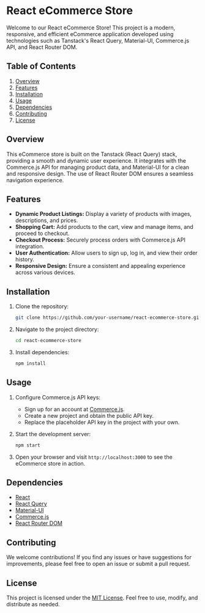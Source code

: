 # React eCommerce Store

Welcome to our React eCommerce Store! This project is a modern, responsive, and efficient eCommerce application developed using technologies such as Tanstack's React Query, Material-UI, Commerce.js API, and React Router DOM.

## Table of Contents
1. [Overview](#overview)
2. [Features](#features)
3. [Installation](#installation)
4. [Usage](#usage)
5. [Dependencies](#dependencies)
6. [Contributing](#contributing)
7. [License](#license)

## Overview

This eCommerce store is built on the Tanstack (React Query) stack, providing a smooth and dynamic user experience. It integrates with the Commerce.js API for managing product data, and Material-UI for a clean and responsive design. The use of React Router DOM ensures a seamless navigation experience.

## Features

- **Dynamic Product Listings:** Display a variety of products with images, descriptions, and prices.
- **Shopping Cart:** Add products to the cart, view and manage items, and proceed to checkout.
- **Checkout Process:** Securely process orders with Commerce.js API integration.
- **User Authentication:** Allow users to sign up, log in, and view their order history.
- **Responsive Design:** Ensure a consistent and appealing experience across various devices.

## Installation

1. Clone the repository:
   ```bash
   git clone https://github.com/your-username/react-ecommerce-store.git
   ```

2. Navigate to the project directory:
   ```bash
   cd react-ecommerce-store
   ```

3. Install dependencies:
   ```bash
   npm install
   ```

## Usage

1. Configure Commerce.js API keys:
   - Sign up for an account at [Commerce.js](https://commercejs.com/).
   - Create a new project and obtain the public API key.
   - Replace the placeholder API key in the project with your own.

2. Start the development server:
   ```bash
   npm start
   ```

3. Open your browser and visit `http://localhost:3000` to see the eCommerce store in action.

## Dependencies

- [React](https://reactjs.org/)
- [React Query](https://react-query.tanstack.com/)
- [Material-UI](https://material-ui.com/)
- [Commerce.js](https://commercejs.com/)
- [React Router DOM](https://reactrouter.com/)

## Contributing

We welcome contributions! If you find any issues or have suggestions for improvements, please feel free to open an issue or submit a pull request.

## License

This project is licensed under the [MIT License](LICENSE). Feel free to use, modify, and distribute as needed.